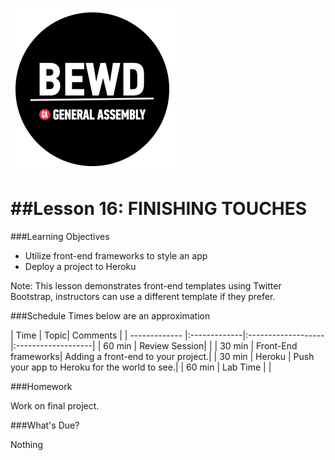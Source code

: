 ![BEWD_Logo](../assets/BEWD_Logo.png)


##Lesson 16: FINISHING TOUCHES
========


###Learning Objectives

*	Utilize front-end frameworks to style an app
*	Deploy a project to Heroku
 
Note: This lesson demonstrates front-end templates using Twitter Bootstrap, instructors can use a different template if they prefer.


###Schedule
Times below are an approximation

| Time        | Topic| Comments |
| ------------- |:-------------|:-------------------|:-------------------|
| 60 min | Review Session|  | 
| 30 min | Front-End frameworks| Adding a front-end to your project.| 
| 30 min | Heroku  | Push your app to Heroku for the world to see.|
| 60 min | Lab Time | | 


###Homework

Work on final project.


###What's Due? 

Nothing


